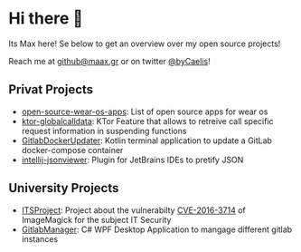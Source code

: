 # Hi there 👋

Its Max here! Se below to get an overview over my open source projects!

Reach me at github@maax.gr or on twitter [@byCaelis](https://twitter.com/byCaelis)!

## Privat Projects

* [open-source-wear-os-apps](https://github.com/MaaxGr/open-source-wear-os-apps): List of open source apps for wear os
* [ktor-globalcalldata](https://github.com/MaaxGr/ktor-globalcalldata): KTor Feature that allows to retreive call specific request information in suspending functions
* [GitlabDockerUpdater](https://github.com/MaaxGr/GitlabDockerUpdater): Kotlin terminal application to update a GitLab docker-compose container
* [intellij-jsonviewer](https://github.com/MaaxGr/intellij-jsonviewer): Plugin for JetBrains IDEs to pretify JSON


## University Projects

* [ITSProject](https://github.com/max-grossmann/ItsProject): Project about the vulnerabilty [CVE-2016-3714](https://www.cvedetails.com/cve/CVE-2016-3714/) of ImageMagick for the subject IT Security 
* [GitlabManager](https://github.com/max-grossmann/GitlabManager): C# WPF Desktop Application to mangage different gitlab instances
